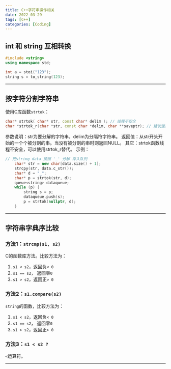 ```yaml
---
title: C++字符串操作相关
date: 2022-03-29
tags: [C++]
categories: [Coding]
---
```


## int 和 string 互相转换
```cpp
#include <string>
using namespace std;

int a = stoi("123");
string s = to_string(123);
```

-----

## 按字符分割字符串
使用C库函数`strtok`：  
```cpp
char* strtok( char* str, const char* delim ); // 线程不安全
char *strtok_r(char *str, const char *delim, char **saveptr); // 建议使用
```
参数说明：str为要分解的字符串，delim为分隔符字符串。
返回值：从str开头开始的一个个被分割的串。当没有被分割的串时则返回NULL。
其它：strtok函数线程不安全，可以使用strtok_r替代。
示例：  
```cpp
// 把string data 按照 '_' 分解 存入队列
	char* str = new char[data.size() + 1];
	strcpy(str, data.c_str());
	char* d = "_";
	char* p = strtok(str, d);
	queue<string> dataqueue;
	while (p) {
		string s = p;
		dataqueue.push(s);
		p = strtok(nullptr, d);
	}
```

-----

## 字符串字典序比较
### 方法1：`strcmp(s1, s2)`
C的函数库方法。比较方法为：  
1. `s1 < s2`，返回负`< 0`
2. `s1 == s2`， 返回零`0`
3. `s1 > s2`，返回正`> 0`

### 方法2：`s1.compare(s2)`
`string`的函数，比较方法为：
1. `s1 < s2`，返回负`< 0`
2. `s1 == s2`， 返回零`0`
3. `s1 > s2`，返回正`> 0`

### 方法3：`s1 < s2 ?`
`<`运算符。

-----